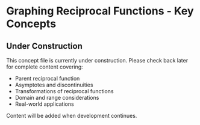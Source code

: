 # Graphing Reciprocal Functions - Key Concepts

## Under Construction

This concept file is currently under construction. Please check back later for complete content covering:

- Parent reciprocal function
- Asymptotes and discontinuities
- Transformations of reciprocal functions
- Domain and range considerations
- Real-world applications

Content will be added when development continues.
